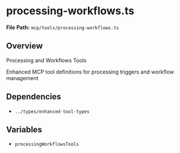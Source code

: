 # processing-workflows.ts

**File Path:** `mcp/tools/processing-workflows.ts`

## Overview

Processing and Workflows Tools

Enhanced MCP tool definitions for processing triggers and workflow management

## Dependencies

- `../types/enhanced-tool-types`

## Variables

- `processingWorkflowsTools`


